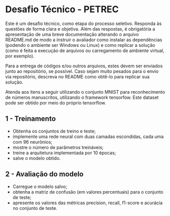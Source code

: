 # Desafio Técnico - PETREC

Este é um desafio técnico, como etapa do processo seletivo. Responda às questões de forma
clara e objetiva. Além das respostas, é obrigatória a apresentação de uma breve documentação alterando o arquivo README.md de modo a 
instruir o avaliador como instalar as dependências (podendo o ambiente ser Windows ou Linux) e como replicar a solução 
(como é feita a execução de arquivos ou carregamento de ambiente virtual, por exemplo). 

Para a entrega de códigos e/ou outros arquivos, estes devem ser enviados junto ao repositório, se possível. 
Caso sejam muito pesados para o envio via repositório, descreva no README como obtê-lo para replicar sua solução. 

Atenda aos itens a seguir utilizando o conjunto MNIST para reconhecimento de números
manuscritos, utilizando o framework tensorfow. Este dataset pode ser obtido por meio do
próprio tensorflow.

## 1 - Treinamento
* Obtenha os conjuntos de treino e teste;
* implemente uma rede neural com duas camadas escondidas, cada uma com 96 neurônios;
* mostre o número de parâmetros treináveis;
* treine a arquitetura implementada por 10 épocas;
* salve o modelo obtido.

## 2 - Avaliação do modelo
* Carregue o modelo salvo;
* obtenha a matriz de confusão (em valores percentuais) para o conjunto de teste;
* apresente os valores das métricas precision, recall, f1-score e acurácia no conjunto de teste.
